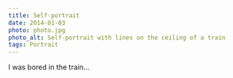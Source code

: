 ```yaml
---
title: Self-portrait
date: 2014-01-03
photo: photo.jpg
photo_alt: Self-portrait with lines on the ceiling of a train
tags: Portrait
---
```


I was bored in the train…
